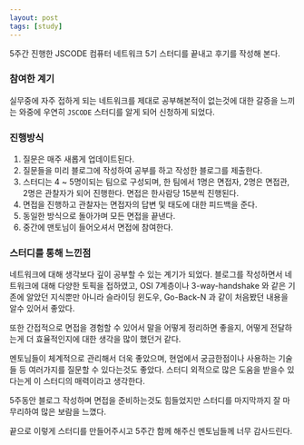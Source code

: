 ```yaml
---
layout: post
tags: [study]
---
```


5주간 진행한 JSCODE 컴퓨터 네트워크 5기 스터디를 끝내고 후기를 작성해 본다.

### 참여한 계기

실무중에 자주 접하게 되는 네트워크를 제대로 공부해본적이 없는것에 대한 갈증을 느끼는 와중에 우연히 `JSCODE` 스터디를 알게 되어 신청하게 되었다. 


### 진행방식

1. 질문은 매주 새롭게 업데이트된다.
2. 질문들을 미리 블로그에 작성하여 공부를 하고 작성한 블로그를 제출한다.
3. 스터디는 4 ~ 5명이되는 팀으로 구성되며, 한 팀에서 1명은 면접자, 2명은 면접관, 2명은 관찰자가 되어 진행한다. 면접은 한사람당 15분씩 진행된다.
4. 면접을 진행하고 관찰자는 면접자의 답변 및 태도에 대한 피드백을 준다.
5. 동일한 방식으로 돌아가며 모든 면접을 끝낸다.
6. 중간에 맨토님이 들어오셔서 면접에 참여한다.

### 스터디를 통해 느낀점

네트워크에 대해 생각보다 깊이 공부할 수 있는 계기가 되었다. 블로그를 작성하면서 네트워크에 대해 다양한 토픽을 접하였고, OSI 7계층이나 3-way-handshake 와 같은 기존에 알았던 지식뿐만 아니라 슬라이딩 윈도우, Go-Back-N 과 같이 처음봤던 내용을 알수 있어서 좋았다. 

또한 간접적으로 면접을 경험할 수 있어서 말을 어떻게 정리하면 좋을지, 어떻게 전달하는게 더 효율적인지에 대한 생각을 많이 했던거 같다.

멘토님들이 체계적으로 관리해서 더욱 좋았으며, 현업에서 궁금한점이나 사용하는 기술들 등 여러가지를 질문할 수 있다는것도 좋았다. 스터디 외적으로 많은 도움을 받을수 있다는게 이 스터디의 매력이라고 생각한다.

5주동안 블로그 작성하며 면접을 준비하는것도 힘들었지만 스터디를 마지막까지 잘 마무리하여 많은 보람을 느꼈다.

끝으로 이렇게 스터디를 만들어주시고 5주간 함께 해주신 멘토님들께 너무 감사드린다.

